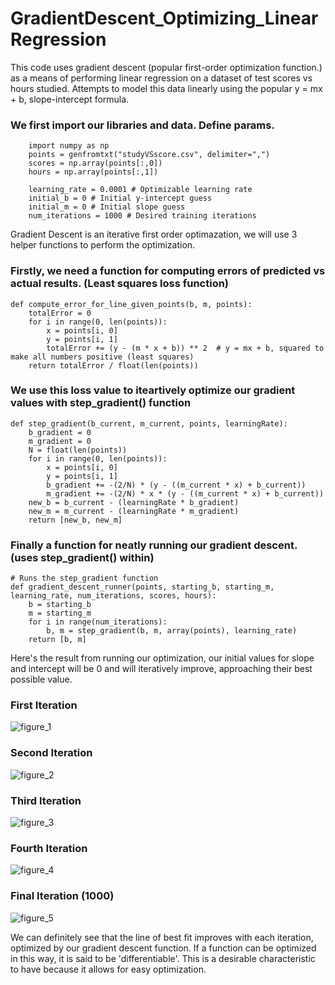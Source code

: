 # GradientDescent_Optimizing_LinearRegression

This code uses gradient descent (popular first-order optimization function.) as a means of performing linear regression on a dataset
of test scores vs hours studied.  Attempts to model this data linearly using the popular y = mx + b, slope-intercept formula.

### We first import our libraries and data.  Define params.
```
    import numpy as np
    points = genfromtxt("studyVSscore.csv", delimiter=",")
    scores = np.array(points[:,0])
    hours = np.array(points[:,1])

    learning_rate = 0.0001 # Optimizable learning rate
    initial_b = 0 # Initial y-intercept guess
    initial_m = 0 # Initial slope guess
    num_iterations = 1000 # Desired training iterations
```
Gradient Descent is an iterative first order optimazation, we will use 3 helper functions to perform the optimization.

### Firstly, we need a function for computing errors of predicted vs actual results. (Least squares loss function)
```
def compute_error_for_line_given_points(b, m, points):
    totalError = 0
    for i in range(0, len(points)):
        x = points[i, 0]
        y = points[i, 1]
        totalError += (y - (m * x + b)) ** 2  # y = mx + b, squared to make all numbers positive (least squares)
    return totalError / float(len(points))
```

### We use this loss value to iteartively optimize our gradient values with step_gradient() function
```
def step_gradient(b_current, m_current, points, learningRate):
    b_gradient = 0
    m_gradient = 0
    N = float(len(points))
    for i in range(0, len(points)):
        x = points[i, 0]
        y = points[i, 1]
        b_gradient += -(2/N) * (y - ((m_current * x) + b_current))
        m_gradient += -(2/N) * x * (y - ((m_current * x) + b_current))
    new_b = b_current - (learningRate * b_gradient)
    new_m = m_current - (learningRate * m_gradient)
    return [new_b, new_m]
```

### Finally a function for neatly running our gradient descent. (uses step_gradient() within)
```
# Runs the step_gradient function
def gradient_descent_runner(points, starting_b, starting_m, learning_rate, num_iterations, scores, hours):
    b = starting_b
    m = starting_m
    for i in range(num_iterations):
        b, m = step_gradient(b, m, array(points), learning_rate)
    return [b, m]
```
Here's the result from running our optimization, our initial values for slope and intercept will be 0 and will iteratively improve,
approaching their best possible value.

### First Iteration

![figure_1](https://user-images.githubusercontent.com/34739163/44152770-9d2fa504-a063-11e8-98bd-fd8a619b9c39.png)

### Second Iteration

![figure_2](https://user-images.githubusercontent.com/34739163/44152772-9ecfa710-a063-11e8-89f4-dc58788b3dd0.png)

### Third Iteration

![figure_3](https://user-images.githubusercontent.com/34739163/44152779-a066bc4e-a063-11e8-9766-be7f037c88d7.png)

### Fourth Iteration

![figure_4](https://user-images.githubusercontent.com/34739163/44152782-a1aa8784-a063-11e8-89dc-9491bcd0adbe.png)

### Final Iteration (1000)

![figure_5](https://user-images.githubusercontent.com/34739163/44152785-a3469e02-a063-11e8-950a-7b312c8ee73b.png)


We can definitely see that the line of best fit improves with each iteration, optimized by our gradient descent function.  If
a function can be optimized in this way, it is said to be 'differentiable'.  This is a desirable characteristic to have because it allows for easy optimization.




